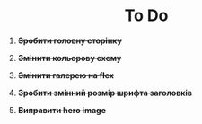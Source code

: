 <h1 align="center">
  To Do
</h1>

1.  **~~Зробити головну сторінку~~**

2.  **~~Змінити кольорову схему~~**

3.  **~~Змінити галерею на flex~~**

4.  **~~Зробити змінний розмір шрифта заголовків~~**

5.  **~~Виправити hero image~~**
